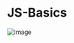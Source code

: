 # JS-Basics
![image](https://github.com/roshnirajak/JS-Basics/assets/95622188/d56a1304-57e1-478d-9777-1c968ebabe78)
